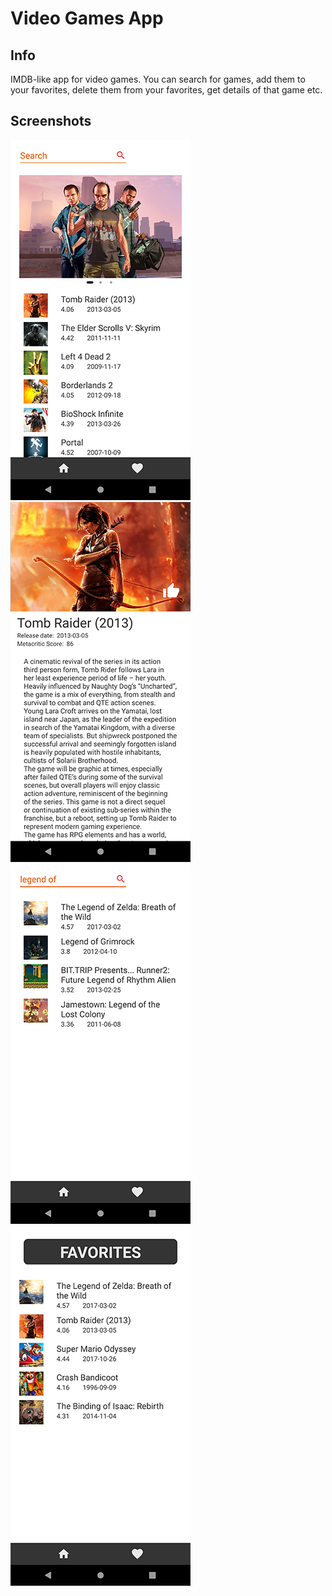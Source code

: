 # Video Games App
## Info
IMDB-like app for video games. You can search for games, add them to your favorites, delete them from your favorites, get details of that game etc.

## Screenshots
![Screenshot](Screenshots/screenshot_1.png)![Screenshot](Screenshots/screenshot_3.png)</br>
![Screenshot](Screenshots/screenshot_2.png)![Screenshot](Screenshots/screenshot_4.png)
